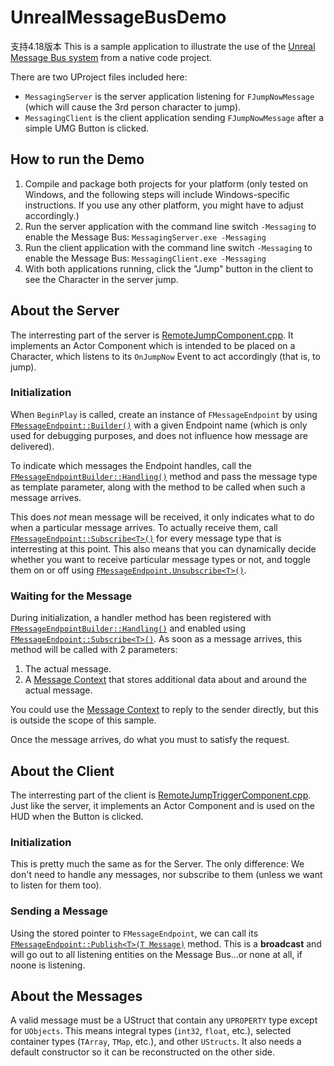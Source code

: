 # UnrealMessageBusDemo

支持4.18版本
This is a sample application to illustrate the use of the [Unreal Message Bus system](https://docs.unrealengine.com/latest/INT/API/Runtime/Messaging/IMessageBus/index.html) from a native code project.

There are two UProject files included here:
- `MessagingServer` is the server application listening for `FJumpNowMessage` (which will cause the 3rd person character to jump).
- `MessagingClient` is the client application sending `FJumpNowMessage` after a simple UMG Button is clicked.

## How to run the Demo

1. Compile and package both projects for your platform (only tested on Windows, and the following steps will include Windows-specific instructions. If you use any other platform, you might have to adjust accordingly.)
2. Run the server application with the command line switch `-Messaging` to enable the Message Bus: `MessagingServer.exe -Messaging`
3. Run the client application with the command line switch `-Messaging` to enable the Message Bus: `MessagingClient.exe -Messaging`
4. With both applications running, click the "Jump" button in the client to see the Character in the server jump.

## About the Server
The interresting part of the server is [RemoteJumpComponent.cpp](blob/master/MessagingServer/Source/MessagingServer/RemoteJumpComponent.cpp).
It implements an Actor Component which is intended to be placed on a Character, which listens to its `OnJumpNow` Event to act accordingly (that is, to jump).

### Initialization
When `BeginPlay` is called, create an instance of `FMessageEndpoint` by using [`FMessageEndpoint::Builder()`](https://docs.unrealengine.com/latest/INT/API/Runtime/Messaging/Helpers/FMessageEndpointBuilder/index.html) with a given Endpoint name (which is only used for debugging purposes, and does not influence how message are delivered).

To indicate which messages the Endpoint handles, call the [`FMessageEndpointBuilder::Handling()`](https://docs.unrealengine.com/latest/INT/API/Runtime/Messaging/Helpers/FMessageEndpointBuilder/Handling/2/index.html) method and pass the message type as template parameter, along with the method to be called when such a message arrives.

This does _not_ mean message will be received, it only indicates what to do when a particular message arrives.
To actually receive them, call [`FMessageEndpoint::Subscribe<T>()`](https://docs.unrealengine.com/latest/INT/API/Runtime/Messaging/Helpers/FMessageEndpoint/Subscribe/1/index.html) for every message type that is interresting at this point.
This also means that you can dynamically decide whether you want to receive particular message types or not, and toggle them on or off using [`FMessageEndpoint.Unsubscribe<T>()`](https://docs.unrealengine.com/latest/INT/API/Runtime/Messaging/Helpers/FMessageEndpoint/Unsubscribe/2/index.html).

### Waiting for the Message
During initialization, a handler method has been registered with [`FMessageEndpointBuilder::Handling()`](https://docs.unrealengine.com/latest/INT/API/Runtime/Messaging/Helpers/FMessageEndpointBuilder/Handling/2/index.html) and enabled using [`FMessageEndpoint::Subscribe<T>()`](https://docs.unrealengine.com/latest/INT/API/Runtime/Messaging/Helpers/FMessageEndpoint/Subscribe/1/index.html).
As soon as a message arrives, this method will be called with 2 parameters:

1. The actual message.
2. A [Message Context](https://docs.unrealengine.com/latest/INT/API/Runtime/Messaging/IMessageContext/index.html) that stores additional data about and around the actual message.

You could use the [Message Context](https://docs.unrealengine.com/latest/INT/API/Runtime/Messaging/IMessageContext/index.html) to reply to the sender directly, but this is outside the scope of this sample.

Once the message arrives, do what you must to satisfy the request.

## About the Client
The interresting part of the client is [RemoteJumpTriggerComponent.cpp](blob/master/MessagingClient/Source/MessagingClient/RemoteJumpTriggerComponent.cpp).
Just like the server, it implements an Actor Component and is used on the HUD when the Button is clicked.

### Initialization
This is pretty much the same as for the Server. The only difference: We don't need to handle any messages, nor subscribe to them (unless we want to listen for them too).

### Sending a Message
Using the stored pointer to `FMessageEndpoint`, we can call its [`FMessageEndpoint::Publish<T>(T Message)`](https://docs.unrealengine.com/latest/INT/API/Runtime/Messaging/Helpers/FMessageEndpoint/Publish/1/index.html) method.
This is a **broadcast** and will go out to all listening entities on the Message Bus...or none at all, if noone is listening.

## About the Messages
A valid message must be a UStruct that contain any `UPROPERTY` type except for `UObjects`. This means integral types (`int32`, `float`, etc.), selected container types (`TArray`, `TMap`, etc.), and other `UStructs`.
It also needs a default constructor so it can be reconstructed on the other side.
